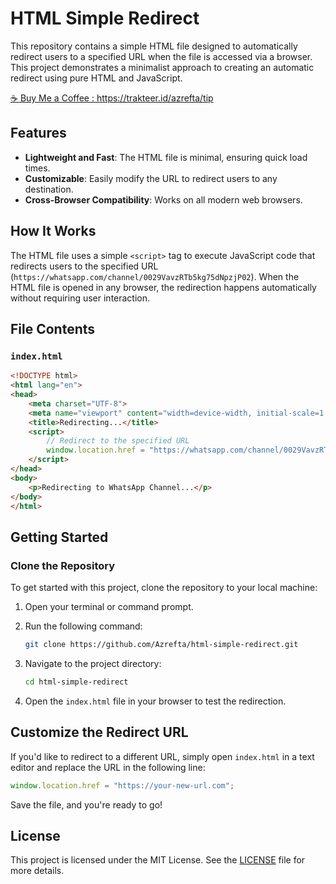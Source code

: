 # HTML Simple Redirect  

This repository contains a simple HTML file designed to automatically redirect users to a specified URL when the file is accessed via a browser. This project demonstrates a minimalist approach to creating an automatic redirect using pure HTML and JavaScript.

[☕ Buy Me a Coffee : ](https://trakteer.id/azrefta/tip)
https://trakteer.id/azrefta/tip

## Features

- **Lightweight and Fast**: The HTML file is minimal, ensuring quick load times.
- **Customizable**: Easily modify the URL to redirect users to any destination.
- **Cross-Browser Compatibility**: Works on all modern web browsers.

## How It Works

The HTML file uses a simple `<script>` tag to execute JavaScript code that redirects users to the specified URL (`https://whatsapp.com/channel/0029VavzRTb5kg75dNpzjP02`). When the HTML file is opened in any browser, the redirection happens automatically without requiring user interaction.

## File Contents

### `index.html`

```html
<!DOCTYPE html>
<html lang="en">
<head>
    <meta charset="UTF-8">
    <meta name="viewport" content="width=device-width, initial-scale=1.0">
    <title>Redirecting...</title>
    <script>
        // Redirect to the specified URL
        window.location.href = "https://whatsapp.com/channel/0029VavzRTb5kg75dNpzjP02";
    </script>
</head>
<body>
    <p>Redirecting to WhatsApp Channel...</p>
</body>
</html>
```

## Getting Started

### Clone the Repository

To get started with this project, clone the repository to your local machine:

1. Open your terminal or command prompt.
2. Run the following command:

   ```bash
   git clone https://github.com/Azrefta/html-simple-redirect.git
   ```

3. Navigate to the project directory:

   ```bash
   cd html-simple-redirect
   ```

4. Open the `index.html` file in your browser to test the redirection.

## Customize the Redirect URL

If you'd like to redirect to a different URL, simply open `index.html` in a text editor and replace the URL in the following line:

```javascript
window.location.href = "https://your-new-url.com";
```

Save the file, and you're ready to go!

## License

This project is licensed under the MIT License. See the [LICENSE](https://raw.githubusercontent.com/Azrefta/html-simple-redirect/refs/heads/main/LICENSE) file for more details.
